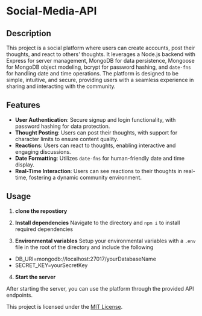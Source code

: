 # Social-Media-API

## Description

This project is a social platform where users can create accounts, post their thoughts, and react to others' thoughts. It leverages a Node.js backend with Express for server management, MongoDB for data persistence, Mongoose for MongoDB object modeling, bcrypt for password hashing, and `date-fns` for handling date and time operations. The platform is designed to be simple, intuitive, and secure, providing users with a seamless experience in sharing and interacting with the community.

## Features

- **User Authentication**: Secure signup and login functionality, with password hashing for data protection.
- **Thought Posting**: Users can post their thoughts, with support for character limits to ensure content quality.
- **Reactions**: Users can react to thoughts, enabling interactive and engaging discussions.
- **Date Formatting**: Utilizes `date-fns` for human-friendly date and time display.
- **Real-Time Interaction**: Users can see reactions to their thoughts in real-time, fostering a dynamic community environment.

## Usage

1. **clone the repostiory**

2. **Install dependencies**
Navigate to the directory and `npm i` to install required dependencies

3. **Environmental variables**
Setup your environmental variables with a `.env` file in the root of the directory and include the following

- DB_URI=mongodb://localhost:27017/yourDatabaseName
- SECRET_KEY=yourSecretKey

4. **Start the server**

After starting the server, you can use the platform through the provided API endpoints.

This project is licensed under the [MIT License](LICENSE).